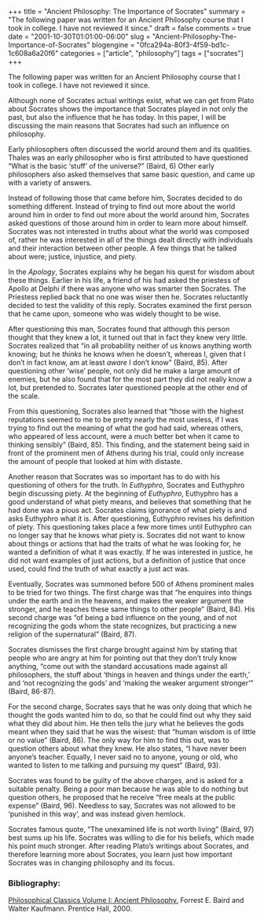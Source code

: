 +++
title = "Ancient Philosophy: The Importance of Socrates"
summary = "The following paper was written for an Ancient Philosophy course that I took in college. I have not reviewed it since."
draft = false
comments = true
date = "2001-10-30T01:01:00-06:00"
slug = "Ancient-Philosophy-The-Importance-of-Socrates"
blogengine = "0fca294a-80f3-4f59-bd1c-1c608a6a20f6"
categories = ["article", "philosophy"]
tags = ["socrates"]
+++

<div class="note">
<p>
The following paper was written for an Ancient Philosophy course that I took in college. I have not reviewed it since.
</p>
</div>
<p>
Although none of Socrates actual writings exist, what we can get from Plato about Socrates shows the importance that Socrates played in not only the past, but also the influence that he has today. In this paper, I will be discussing the main reasons that Socrates had such an influence on philosophy.
</p>
<p>
Early philosophers often discussed the world around them and its qualities. Thales was an early philosopher who is first attributed to have questioned &ldquo;What is the basic &lsquo;stuff&rsquo; of the universe?&rdquo; (Baird, 6) Other early philosophers also asked themselves that same basic question, and came up with a variety of answers.
</p>
<p>
Instead of following those that came before him, Socrates decided to do something different. Instead of trying to find out more about the world around him in order to find out more about the world around him, Socrates asked questions of those around him in order to learn more about himself. Socrates was not interested in truths about what the world was composed of, rather he was interested in all of the things dealt directly with individuals and their interaction between other people. A few things that he talked about were; justice, injustice, and piety.
</p>
<p>
In the <em>Apology</em>, Socrates explains why he began his quest for wisdom about these things. Earlier in his life, a friend of his had asked the priestess of Apollo at Delphi if there was anyone who was smarter then Socrates. The Priestess replied back that no one was wiser then he. Socrates reluctantly decided to test the validity of this reply. Socrates examined the first person that he came upon, someone who was widely thought to be wise.
</p>
<p>
After questioning this man, Socrates found that although this person thought that they knew a lot, it turned out that in fact they knew very little. Socrates realized that &ldquo;in all probability neither of us knows anything worth knowing; but he <em>thinks</em> he knows when he doesn&rsquo;t, whereas I, given that I don&rsquo;t in fact know, am at least <em>aware</em> I don&rsquo;t know&rdquo; (Baird, 85). After questioning other &lsquo;wise&rsquo; people, not only did he make a large amount of enemies, but he also found that for the most part they did not really know a lot, but pretended to. Socrates later questioned people at the other end of the scale.
</p>
<p>
From this questioning, Socrates also learned that &ldquo;those with the highest reputations seemed to me to be pretty nearly the most useless, if I was trying to find out the meaning of what the god had said, whereas others, who appeared of less account, were a much better bet when it came to thinking sensibly&rdquo; (Baird, 85). This finding, and the statement being said in front of the prominent men of Athens during his trial, could only increase the amount of people that looked at him with distaste.
</p>
<p>
Another reason that Socrates was so important has to do with his questioning of others for the truth. In <em>Euthyphro</em>, Socrates and Euthyphro begin discussing piety. At the beginning of <em>Euthyphro</em>, Euthyphro has a good understand of what piety means, and believes that something that he had done was a pious act. Socrates claims ignorance of what piety is and asks Euthyphro what it is. After questioning, Euthyphro revises his definition of piety. This questioning takes place a few more times until Euthyphro can no longer say that he knows what piety is. Socrates did not want to know about things or actions that had the traits of what he was looking for, he wanted a definition of what it was exactly. If he was interested in justice, he did not want examples of just actions, but a definition of justice that once used, could find the truth of what exactly a just act was.
</p>
<p>
Eventually, Socrates was summoned before 500 of Athens prominent males to be tried for two things. The first charge was that &ldquo;he enquires into things under the earth and in the heavens, and makes the weaker argument the stronger, and he teaches these same things to other people&rdquo; (Baird, 84). His second charge was &ldquo;of being a bad influence on the young, and of not recognizing the gods whom the state recognizes, but practicing a new religion of the supernatural&rdquo; (Baird, 87).
</p>
<p>
Socrates dismisses the first charge brought against him by stating that people who are angry at him for pointing out that they don&rsquo;t truly know anything, &ldquo;come out with the standard accusations made against all philosophers, the stuff about &lsquo;things in heaven and things under the earth,&rsquo; and &lsquo;not recognizing the gods&rsquo; and &lsquo;making the weaker argument stronger&rsquo;&rdquo; (Baird, 86-87).
</p>
<p>
For the second charge, Socrates says that he was only doing that which he thought the gods wanted him to do, so that he could find out why they said what they did about him. He then tells the jury what he believes the gods meant when they said that he was the wisest: that &ldquo;human wisdom is of little or no value&rdquo; (Baird, 86). The only way for him to find this out, was to question others about what they knew. He also states, &ldquo;I have never been anyone&rsquo;s teacher. Equally, I never said no to anyone, young or old, who wanted to listen to me talking and pursuing my quest&rdquo; (Baird, 93).
</p>
<p>
Socrates was found to be guilty of the above charges, and is asked for a suitable penalty. Being a poor man because he was able to do nothing but question others, he proposed that he receive &ldquo;free meals at the public expense&rdquo; (Baird, 96). Needless to say, Socrates was not allowed to be &lsquo;punished in this way&rsquo;, and was instead given hemlock.
</p>
<p>
Socrates famous quote, &ldquo;The unexamined life is not worth living&rdquo; (Baird, 97) best sums up his life. Socrates was willing to die for his beliefs, which made his point much stronger. After reading Plato&rsquo;s writings about Socrates, and therefore learning more about Socrates, you learn just how important Socrates was in changing philosophy and its focus.
</p>
<h3>Bibliography:</h3>
<p>
<u>Philosophical Classics Volume I: Ancient Philosophy.</u> Forrest E. Baird and Walter Kaufmann. Prentice Hall, 2000.
</p>

